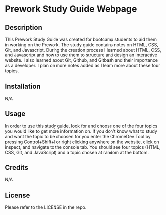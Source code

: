 # Prework Study Guide Webpage

## Description

This Prework Study Guide was created for bootcamp students to aid them in working on the Prework. The study guide contains notes on HTML, CSS, Git, and Javascript. During the creation process I learned about HTML, CSS, and Javascript and how to use them to structure and design an interactive website. I also learned about Git, Github, and Gitbash and their importance as a developer. I plan on more notes added as I learn more about these four topics.


## Installation

N/A

## Usage

In order to use this study guide, look for and choose one of the four topics you would like to get more information on. If you don't know what to study and want the topic to be choosen for you enter the ChromeDev Tool by pressing Control+Shift+I or right clicking anywhere on the website, click on inspect, and navigate to the console tab. You should see four topics (HTML, CSS, Git, and JavaScript) and a topic chosen at random at the bottom.

## Credits

N/A

## License

Please refer to the LICENSE in the repo.